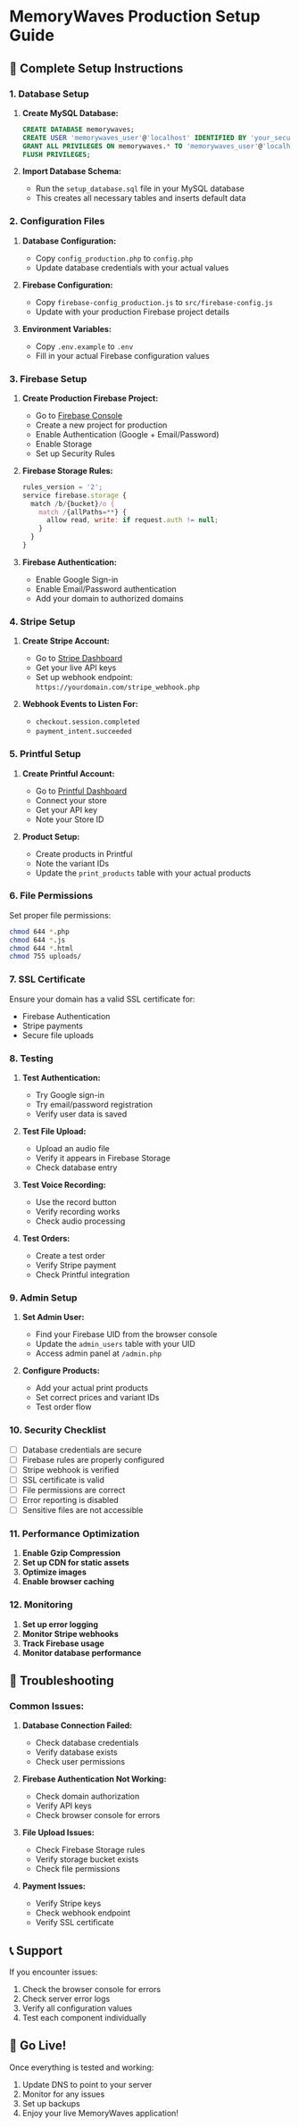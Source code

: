 # MemoryWaves Production Setup Guide

## 🚀 Complete Setup Instructions

### 1. Database Setup

1. **Create MySQL Database:**
   ```sql
   CREATE DATABASE memorywaves;
   CREATE USER 'memorywaves_user'@'localhost' IDENTIFIED BY 'your_secure_password';
   GRANT ALL PRIVILEGES ON memorywaves.* TO 'memorywaves_user'@'localhost';
   FLUSH PRIVILEGES;
   ```

2. **Import Database Schema:**
   - Run the `setup_database.sql` file in your MySQL database
   - This creates all necessary tables and inserts default data

### 2. Configuration Files

1. **Database Configuration:**
   - Copy `config_production.php` to `config.php`
   - Update database credentials with your actual values

2. **Firebase Configuration:**
   - Copy `firebase-config_production.js` to `src/firebase-config.js`
   - Update with your production Firebase project details

3. **Environment Variables:**
   - Copy `.env.example` to `.env`
   - Fill in your actual Firebase configuration values

### 3. Firebase Setup

1. **Create Production Firebase Project:**
   - Go to [Firebase Console](https://console.firebase.google.com)
   - Create a new project for production
   - Enable Authentication (Google + Email/Password)
   - Enable Storage
   - Set up Security Rules

2. **Firebase Storage Rules:**
   ```javascript
   rules_version = '2';
   service firebase.storage {
     match /b/{bucket}/o {
       match /{allPaths=**} {
         allow read, write: if request.auth != null;
       }
     }
   }
   ```

3. **Firebase Authentication:**
   - Enable Google Sign-in
   - Enable Email/Password authentication
   - Add your domain to authorized domains

### 4. Stripe Setup

1. **Create Stripe Account:**
   - Go to [Stripe Dashboard](https://dashboard.stripe.com)
   - Get your live API keys
   - Set up webhook endpoint: `https://yourdomain.com/stripe_webhook.php`

2. **Webhook Events to Listen For:**
   - `checkout.session.completed`
   - `payment_intent.succeeded`

### 5. Printful Setup

1. **Create Printful Account:**
   - Go to [Printful Dashboard](https://www.printful.com/dashboard)
   - Connect your store
   - Get your API key
   - Note your Store ID

2. **Product Setup:**
   - Create products in Printful
   - Note the variant IDs
   - Update the `print_products` table with your actual products

### 6. File Permissions

Set proper file permissions:
```bash
chmod 644 *.php
chmod 644 *.js
chmod 644 *.html
chmod 755 uploads/
```

### 7. SSL Certificate

Ensure your domain has a valid SSL certificate for:
- Firebase Authentication
- Stripe payments
- Secure file uploads

### 8. Testing

1. **Test Authentication:**
   - Try Google sign-in
   - Try email/password registration
   - Verify user data is saved

2. **Test File Upload:**
   - Upload an audio file
   - Verify it appears in Firebase Storage
   - Check database entry

3. **Test Voice Recording:**
   - Use the record button
   - Verify recording works
   - Check audio processing

4. **Test Orders:**
   - Create a test order
   - Verify Stripe payment
   - Check Printful integration

### 9. Admin Setup

1. **Set Admin User:**
   - Find your Firebase UID from the browser console
   - Update the `admin_users` table with your UID
   - Access admin panel at `/admin.php`

2. **Configure Products:**
   - Add your actual print products
   - Set correct prices and variant IDs
   - Test order flow

### 10. Security Checklist

- [ ] Database credentials are secure
- [ ] Firebase rules are properly configured
- [ ] Stripe webhook is verified
- [ ] SSL certificate is valid
- [ ] File permissions are correct
- [ ] Error reporting is disabled
- [ ] Sensitive files are not accessible

### 11. Performance Optimization

1. **Enable Gzip Compression**
2. **Set up CDN for static assets**
3. **Optimize images**
4. **Enable browser caching**

### 12. Monitoring

1. **Set up error logging**
2. **Monitor Stripe webhooks**
3. **Track Firebase usage**
4. **Monitor database performance**

## 🔧 Troubleshooting

### Common Issues:

1. **Database Connection Failed:**
   - Check database credentials
   - Verify database exists
   - Check user permissions

2. **Firebase Authentication Not Working:**
   - Check domain authorization
   - Verify API keys
   - Check browser console for errors

3. **File Upload Issues:**
   - Check Firebase Storage rules
   - Verify storage bucket exists
   - Check file permissions

4. **Payment Issues:**
   - Verify Stripe keys
   - Check webhook endpoint
   - Verify SSL certificate

## 📞 Support

If you encounter issues:
1. Check the browser console for errors
2. Check server error logs
3. Verify all configuration values
4. Test each component individually

## 🎉 Go Live!

Once everything is tested and working:
1. Update DNS to point to your server
2. Monitor for any issues
3. Set up backups
4. Enjoy your live MemoryWaves application!
